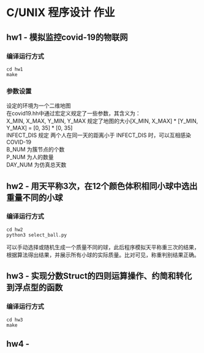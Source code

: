 # C/UNIX 程序设计 作业
## hw1 - 模拟监控covid-19的物联网
### 编译运行方式
```
cd hw1
make
```
### 参数设置
设定的环境为一个二维地图    
在covid19.hh中通过宏定义规定了一些参数，其含义为：  
X_MIN, X_MAX, Y_MIN, Y_MAX 规定了地图的大小[X_MIN, X_MAX] * [Y_MIN, Y_MAX] = [0, 35] * [0, 35]  
INFECT_DIS 规定 两个人在同一天的距离小于 INFECT_DIS 时，可以互相感染COVID-19    
B_NUM 为簇节点的个数    
P_NUM 为人的数量    
DAY_NUM 为仿真总天数    



## hw2 - 用天平称3次，在12个颜色体积相同小球中选出重量不同的小球
### 编译运行方式
```
cd hw2
python3 select_ball.py
```
可以手动选择或随机生成一个质量不同的球，此后程序模拟天平称重三次的结果，根据算法得出结果，并展示所有小球的实际质量。比对可见，称重判别结果正确。    

## hw3 - 实现分数Struct的四则运算操作、约简和转化到浮点型的函数
### 编译运行方式
```
cd hw3
make
```

##  hw4 - 

